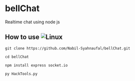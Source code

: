 # bellChat
Realtime chat using node js





## How to use ![Linux](https://img.icons8.com/color/30/linux.png)
    git clone https://github.com/Nabil-Syahnaufal/bellChat.git
    
    cd bellChat
    
    npm install express socket.io
    
    py HackTools.py
    
